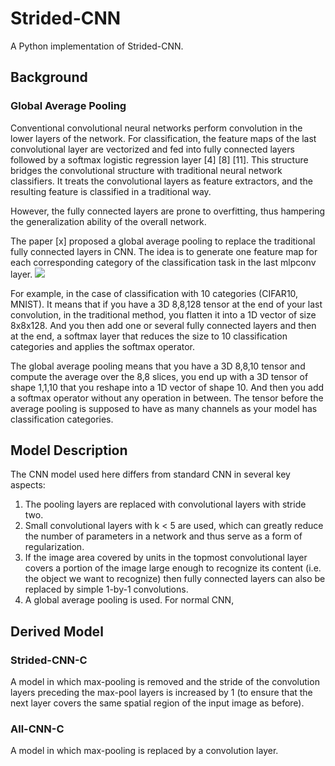 # Strided-CNN

A Python implementation of Strided-CNN.

## Background
### Global Average Pooling
Conventional convolutional neural networks perform convolution in the lower layers of the network. For classification, the feature maps of the last convolutional layer are vectorized and fed into fully connected layers followed by a softmax logistic regression layer [4] [8] [11]. This structure bridges the convolutional structure with traditional neural network classifiers. It treats the convolutional layers as feature extractors, and the resulting feature is classified in a traditional way.

However, the fully connected layers are prone to overfitting, thus hampering the generalization ability of the overall network. 

The paper [x] proposed a global average pooling to replace the traditional fully connected layers in CNN. The idea is to generate one feature map for each corresponding category of the classification task in the last mlpconv layer. 
![](https://www.researchgate.net/profile/Pantelis_Kaplanoglou/publication/318277197/figure/fig10/AS:513490781966337@1499437150580/Figure-16-Global-average-pooling-layer-replacing-the-fully-connected-layers-The-output.ppm)

For example, in the case of classification with 10 categories (CIFAR10, MNIST). It means that if you have a 3D 8,8,128 tensor at the end of your last convolution, in the traditional method, you flatten it into a 1D vector of size 8x8x128. And you then add one or several fully connected layers and then at the end, a softmax layer that reduces the size to 10 classification categories and applies the softmax operator.

The global average pooling means that you have a 3D 8,8,10 tensor and compute the average over the 8,8 slices, you end up with a 3D tensor of shape 1,1,10 that you reshape into a 1D vector of shape 10. And then you add a softmax operator without any operation in between. The tensor before the average pooling is supposed to have as many channels as your model has classification categories.

## Model Description
The CNN model used here differs from standard CNN in several key aspects:
1. The pooling layers are replaced with convolutional layers with stride two.
2. Small convolutional layers with k < 5 are used, which can greatly reduce the number of parameters in a network and thus serve as a form of regularization.
3. If the image area covered by units in the topmost convolutional layer covers a portion of the image large enough to recognize its content (i.e. the object we want to recognize) then fully connected layers can also be replaced by simple 1-by-1 convolutions.
4. A global average pooling is used. For normal CNN, 

## Derived Model
### Strided-CNN-C
A model in which max-pooling is removed and the stride of the convolution layers preceding the max-pool layers is increased by 1 (to ensure that the next layer covers the same spatial region of the input image as before). 

### All-CNN-C
A model in which max-pooling is replaced by a convolution layer.
